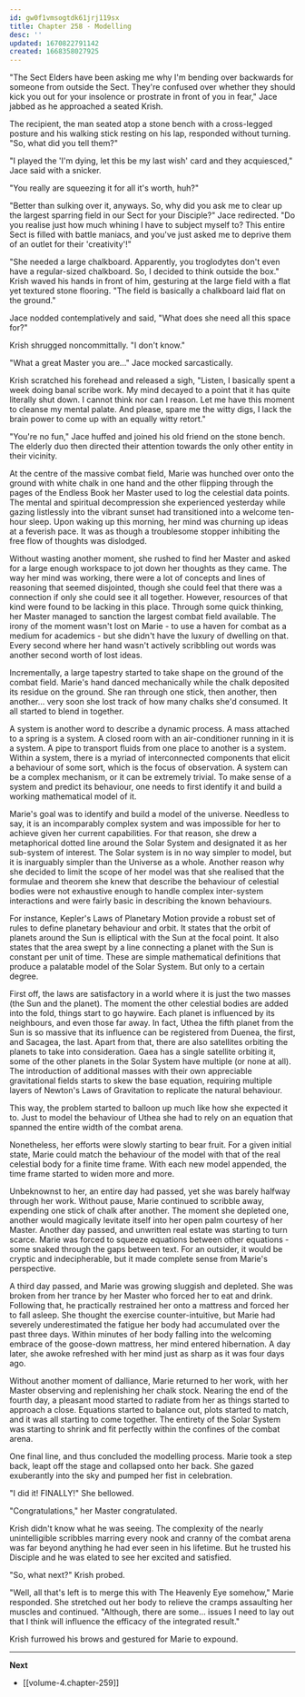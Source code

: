 ```yaml
---
id: gw0f1vmsogtdk61jrj119sx
title: Chapter 258 - Modelling
desc: ''
updated: 1670822791142
created: 1668358027925
---
```


"The Sect Elders have been asking me why I'm bending over backwards for someone from outside the Sect. They're confused over whether they should kick you out for your insolence or prostrate in front of you in fear," Jace jabbed as he approached a seated Krish. 

The recipient, the man seated atop a stone bench with a cross-legged posture and his walking stick resting on his lap, responded without turning. "So, what did you tell them?"

"I played the 'I'm dying, let this be my last wish' card and they acquiesced," Jace said with a snicker.

"You really are squeezing it for all it's worth, huh?"

"Better than sulking over it, anyways. So, why did you ask me to clear up the largest sparring field in our Sect for your Disciple?" Jace redirected. "Do you realise just how much whining I have to subject myself to? This entire Sect is filled with battle maniacs, and you've just asked me to deprive them of an outlet for their 'creativity'!"

"She needed a large chalkboard. Apparently, you troglodytes don't even have a regular-sized chalkboard. So, I decided to think outside the box." Krish waved his hands in front of him, gesturing at the large field with a flat yet textured stone flooring. "The field is basically a chalkboard laid flat on the ground."

Jace nodded contemplatively and said, "What does she need all this space for?"

Krish shrugged noncommittally. "I don't know."

"What a great Master you are..." Jace mocked sarcastically.

Krish scratched his forehead and released a sigh, "Listen, I basically spent a week doing banal scribe work. My mind decayed to a point that it has quite literally shut down. I cannot think nor can I reason. Let me have this moment to cleanse my mental palate. And please, spare me the witty digs, I lack the brain power to come up with an equally witty retort."

"You're no fun," Jace huffed and joined his old friend on the stone bench. The elderly duo then directed their attention towards the only other entity in their vicinity.

At the centre of the massive combat field, Marie was hunched over onto the ground with white chalk in one hand and the other flipping through the pages of the Endless Book her Master used to log the celestial data points. The mental and spiritual decompression she experienced yesterday while gazing listlessly into the vibrant sunset had transitioned into a welcome ten-hour sleep. Upon waking up this morning, her mind was churning up ideas at a feverish pace. It was as though a troublesome stopper inhibiting the free flow of thoughts was dislodged.

Without wasting another moment, she rushed to find her Master and asked for a large enough workspace to jot down her thoughts as they came. The way her mind was working, there were a lot of concepts and lines of reasoning that seemed disjointed, though she could feel that there was a connection if only she could see it all together. However, resources of that kind were found to be lacking in this place. Through some quick thinking, her Master managed to sanction the largest combat field available. The irony of the moment wasn't lost on Marie - to use a haven for combat as a medium for academics - but she didn't have the luxury of dwelling on that. Every second where her hand wasn't actively scribbling out words was another second worth of lost ideas.

Incrementally, a large tapestry started to take shape on the ground of the combat field. Marie's hand danced mechanically while the chalk deposited its residue on the ground. She ran through one stick, then another, then another... very soon she lost track of how many chalks she'd consumed. It all started to blend in together.

A system is another word to describe a dynamic process. A mass attached to a spring is a system. A closed room with an air-conditioner running in it is a system. A pipe to transport fluids from one place to another is a system. Within a system, there is a myriad of interconnected components that elicit a behaviour of some sort, which is the focus of observation. A system can be a complex mechanism, or it can be extremely trivial. To make sense of a system and predict its behaviour, one needs to first identify it and build a working mathematical model of it.

Marie's goal was to identify and build a model of the universe. Needless to say, it is an incomparably complex system and was impossible for her to achieve given her current capabilities. For that reason, she drew a metaphorical dotted line around the Solar System and designated it as her sub-system of interest. The Solar system is in no way simpler to model, but it is inarguably simpler than the Universe as a whole. Another reason why she decided to limit the scope of her model was that she realised that the formulae and theorem she knew that describe the behaviour of celestial bodies were not exhaustive enough to handle complex inter-system interactions and were fairly basic in describing the known behaviours.

For instance, Kepler's Laws of Planetary Motion provide a robust set of rules to define planetary behaviour and orbit. It states that the orbit of planets around the Sun is elliptical with the Sun at the focal point. It also states that the area swept by a line connecting a planet with the Sun is constant per unit of time. These are simple mathematical definitions that produce a palatable model of the Solar System. But only to a certain degree.

First off, the laws are satisfactory in a world where it is just the two masses (the Sun and the planet). The moment the other celestial bodies are added into the fold, things start to go haywire. Each planet is influenced by its neighbours, and even those far away. In fact, Uthea the fifth planet from the Sun is so massive that its influence can be registered from Duenea, the first, and Sacagea, the last. Apart from that, there are also satellites orbiting the planets to take into consideration. Gaea has a single satellite orbiting it, some of the other planets in the Solar System have multiple (or none at all). The introduction of additional masses with their own appreciable gravitational fields starts to skew the base equation, requiring multiple layers of Newton's Laws of Gravitation to replicate the natural behaviour.

This way, the problem started to balloon up much like how she expected it to. Just to model the behaviour of Uthea she had to rely on an equation that spanned the entire width of the combat arena.

Nonetheless, her efforts were slowly starting to bear fruit. For a given initial state, Marie could match the behaviour of the model with that of the real celestial body for a finite time frame. With each new model appended, the time frame started to widen more and more.

Unbeknownst to her, an entire day had passed, yet she was barely halfway through her work. Without pause, Marie continued to scribble away, expending one stick of chalk after another. The moment she depleted one, another would magically levitate itself into her open palm courtesy of her Master. Another day passed, and unwritten real estate was starting to turn scarce. Marie was forced to squeeze equations between other equations - some snaked through the gaps between text. For an outsider, it would be cryptic and indecipherable, but it made complete sense from Marie's perspective.

A third day passed, and Marie was growing sluggish and depleted. She was broken from her trance by her Master who forced her to eat and drink. Following that, he practically restrained her onto a mattress and forced her to fall asleep. She thought the exercise counter-intuitive, but Marie had severely underestimated the fatigue her body had accumulated over the past three days. Within minutes of her body falling into the welcoming embrace of the goose-down mattress, her mind entered hibernation. A day later, she awoke refreshed with her mind just as sharp as it was four days ago.

Without another moment of dalliance, Marie returned to her work, with her Master observing and replenishing her chalk stock. Nearing the end of the fourth day, a pleasant mood started to radiate from her as things started to approach a close. Equations started to balance out, plots started to match, and it was all starting to come together. The entirety of the Solar System was starting to shrink and fit perfectly within the confines of the combat arena.

One final line, and thus concluded the modelling process. Marie took a step back, leapt off the stage and collapsed onto her back. She gazed exuberantly into the sky and pumped her fist in celebration.

"I did it! FINALLY!" She bellowed.

"Congratulations," her Master congratulated.

Krish didn't know what he was seeing. The complexity of the nearly unintelligible scribbles marring every nook and cranny of the combat arena was far beyond anything he had ever seen in his lifetime. But he trusted his Disciple and he was elated to see her excited and satisfied.

"So, what next?" Krish probed.

"Well, all that's left is to merge this with The Heavenly Eye somehow," Marie responded. She stretched out her body to relieve the cramps assaulting her muscles and continued. "Although, there are some... issues I need to lay out that I think will influence the efficacy of the integrated result."

Krish furrowed his brows and gestured for Marie to expound.

____

**Next**
* [[volume-4.chapter-259]]